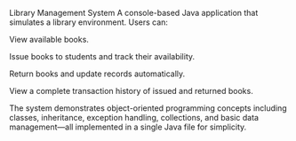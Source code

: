 Library Management System
A console-based Java application that simulates a library environment. Users can:

View available books.

Issue books to students and track their availability.

Return books and update records automatically.

View a complete transaction history of issued and returned books.

The system demonstrates object-oriented programming concepts including classes, inheritance, exception handling, collections, and basic data management—all implemented in a single Java file for simplicity.
